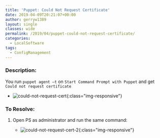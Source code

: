 ```yaml
---
title: 'Puppet: Could Not Request Certificate'
date: 2019-04-09T20:21:07+00:00
author: gerryw1389
layout: single
classes: wide
permalink: /2019/04/puppet-could-not-request-certificate/
categories:
  - LocalSoftware
tags:
  - ConfigManagement
---
```

<!--more-->

### Description:

You run `puppet agent –t` on `Start Command Prompt with Puppet` and get `Could not request certificate`

   - ![could-not-request-cert](https://automationadmin.com/assets/images/uploads/2019/04/could-not-request-cert.png){:class="img-responsive"}

### To Resolve:

1. Open PS as administrator and run the same command:

   - ![could-not-request-cert-2](https://automationadmin.com/assets/images/uploads/2019/04/could-not-request-cert-2.png){:class="img-responsive"}